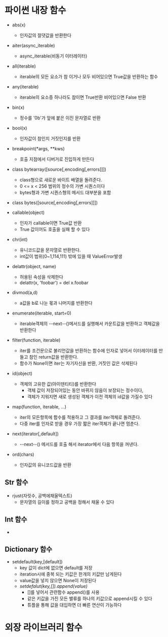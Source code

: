 # 파이썬 내장 함수
- abs(x)
    - 인자값의 절댓값을 반환한다

- aiter(async_iterable)
    - async_iterable(비동기 이터레이터)
- all(iterable)
    - iterable의 모든 요소가 참 이거나 모두 비어있으면 True값을 반환하는 함수
- any(iterable)
    - iterable의 요소증 하나라도 참이면 True반환 비어있으면 False 반환
- bin(x)
    - 정수를 '0b'가 앞에 붙은 이진 문자열로 반환
- bool(x)
    - 인자값이 참인지 거짓인지를 반환
- breakpoint(*args, **kws)
    - 호출 지점에서 디버거로 진입하게 만든다
- class bytearray([source[,encoding[,errors]]])
    - class형으로 새로운 바이트 배열을 돌려준다.
    - 0 <= x < 256 범위의 정수의 가변 시퀀스이다
    - bytes형과 가변 시퀀스형의 메서드 대부분을 포함
- class bytes([source[,encoding[,errors]]])
- callable(object)
    - 인자가 callable이면 True값 반환   
    - True 값이어도 호출을 실패 할 수 있다

- chr(int)
    - 유니코드값을 문자열로 반환한다.
    - int값이 범위(0~1,114,111) 밖에 있을 때 ValueError발생
    
- delattr(object, name)
    - 허용된 속성을 삭제한다
    - delattr(x, 'foobar') = del x.foobar
- divmod(a,d)
    - a값을 b로 나눈 몫과 나머지를 반환한다
- enumerate(iterable, start=0)
    - iterable객체의 --next--()메서드를 실행해서 카운트값을 반환하고 객체값을 반환한다
- filter(function, iterable)
    - iter를 조건문으로 불리언값을 반환하는 함수에 인자로 넣어서 이터레이터를 만들고 참인 return값을 반환한다.
    - 함수가 None이면 iter는 자기자신을 반환, 거짓인 값은 삭제된다
- id(object)
    - 객체의 고유한 값(아이덴티티)를 반환한다
        - 객체 값이 저장되어있는 동안 바뀌지 않음이 보장되는 정수이다,
        - 객체가 지워지면 새로 생성된 객체가 이전 객체의 id값을 가질수 있다
- map(function, iterable, ...)
    - iter의 모든항목에 함수를 적용하고 그 결과를 iter객체로 돌려준다.
    - 다중 iter를 인자로 받을 경우 가장 짧은 iter객체가 끝나면 멈춘다.

- next(iterator[,default]) 
    - --next--() 메서드를 호출 해서 iterator에서 다음 항목을 꺼낸다. 
- ord(chars)
    - 인자값의 유니코드값을 반환
## Str 함수
- rjust(자릿수, 공백에채울텍스트)
    - 문자열의 길이를 정하고 공백을 정해서 채울 수 있다

## Int 함수
- 
## Dictionary 함수
- setdefault(key,[default])
    - key 값이 dict에 없으면 default를 저장
    - iteration시에 중복 되는 키값은 한개의 키값만 남게된다
    - value값을 넣지 않으면 None이 저장된다
    - *setdefalut(key,[]).append(value)*
        - []를 넣어서 관련함수 append()를 사용
        - 같은 키값을 가진 모든 밸류를 하나의 키값으로 append시킬 수 있다
        - 튜플을 통해 값을 대입하면 더 빠른 연산이 가능하다


# 외장 라이브러리 함수